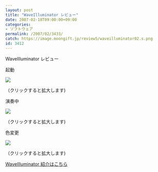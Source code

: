 ```yaml
---
layout: post
title: "WaveIlluminator レビュー"
date: 2007-02-18T09:00:00+09:00
categories:
- ソフトウェア
permalink: /2007/02/3433/
catch: https://image.moongift.jp/review5/waveilluminator02.s.png
id: 3412
---
```

WaveIlluminator レビュー  
<!--more-->

起動

  

[![](https://image.moongift.jp/review5/waveilluminator01.s.png)](https://image.moongift.jp/review5/waveilluminator01.png)  
  
（クリックすると拡大します)

  

演奏中

  

[![](https://image.moongift.jp/review5/waveilluminator02.s.png)](https://image.moongift.jp/review5/waveilluminator02.png)  
  
（クリックすると拡大します)

  

色変更

  

[![](https://image.moongift.jp/review5/waveilluminator03.s.png)](https://image.moongift.jp/review5/waveilluminator03.png)  
  
（クリックすると拡大します)

  

[WaveIlluminator 紹介はこちら](http://fw.moongift.jp/intro/i-3431.html)

